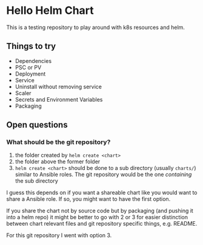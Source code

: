 # Hello Helm Chart

This is a testing repository to play around with k8s resources and helm.

## Things to try
- Dependencies
- PSC or PV
- Deployment
- Service
- Uninstall without removing service
- Scaler
- Secrets and Environment Variables
- Packaging

## Open questions
### What should be the git repository?
1. the folder created by `helm create <chart>`
2. the folder above the former folder
3. `helm create <chart>` should be done to a sub directory (usually `charts/`)
   similar to Ansible roles. The git repository would be the one _containing_
   the sub directory

I guess this depends on if you want a shareable chart like you would want to
share a Ansible role. If so, you might want to have the first option.

If you share the chart not by source code but by packaging (and pushing it into
a helm repo) it might be better to go with 2 or 3 for easier distinction between
chart relevant files and git repository specific things, e.g. README.

For this git repository I went with option 3.
